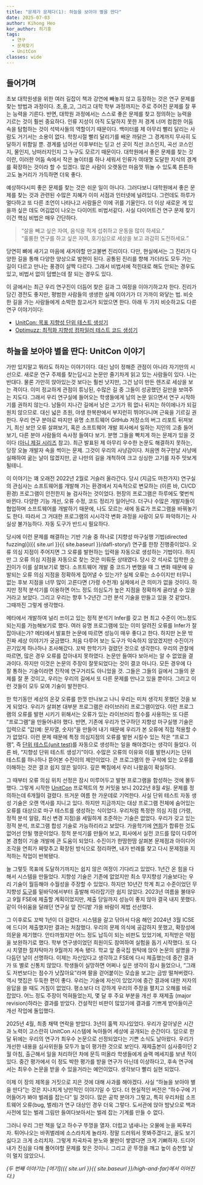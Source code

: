 ```yaml
---
title: "문제가 문제다(1): 하늘을 보아야 별을 딴다"
date: 2025-07-03
author: Kihong Heo
kor_author: 허기홍
tags:
  - 연구
  - 문제찾기
  - UnitCon
classes: wide
---
```


## 들어가며
초보 대학원생을 위한 여러 길잡이 책과 강연에 빼놓지 않고 등장하는 것은 연구 문제를 찾는 방법과 과정이다.
초,중,고, 그리고 대학 학부 과정까지는 주로 주어진 문제를 잘 푸는 능력을 기른다. 반면, 대학원 과정에서는
스스로 좋은 문제를 찾고 정의하는 능력을 기르는 것이 훨씬 중요하다. 인류 지성이 아직 도달하지 못한 저 경계
너머 컴컴한 어둠 속을 탐험하는 것이 석박사들의 역할이기 때문이다. 백미터를 제 아무리 빨리 달리는 사람도
거기서는 소용이 없다. 학창시절 빨리 달리기를 배운 까닭은 그 경계까지 무사히 도달하기 위함일 뿐. 경계를 넘어선
이후부터는 딛고 선 곳이 직선 코스인지, 곡선 코스인지, 물인지, 낭떠러지인지 그 누구도 모르기 때문이다.
대학원에서 좋은 문제를 찾는 것이란, 이러한 어둠 속에서 작은 놀이터를 하나 세워서 인류가 여태껏 도달한 지식의 경계를
확장하는 것이라 할 수 있겠다. 많은 사람이 오랫동안 마음껏 뛰놀 수 있도록 튼튼하고도 놀거리가 가득하면 더욱 좋다.

예상하다시피 좋은 문제를 찾는 것은 쉬운 일이 아니다. 그러다보니 대학원에서 좋은 문제를 찾는 것과 관련된 수많은 지혜가
이미 서점과 인터넷에 널려있다. 그런데도 하루가 멀다하고 또 다른 조언이 나타나고 사람들은 이에 귀를 기울인다.
더 이상 새로운 게 있을까 싶은 데도 어김없이 나오는 다이어트 비법서같다. 사실 다이어트건 연구 문제 찾기이건 핵심 비법은
매우 간단하다.
> “살을 빼고 싶은 자여, 음식을 적게 섭취하고 운동을 많이 하세요.”<br>
> “훌륭한 연구를 하고 싶은 자여, 호기심으로 세상을 보고 과감히 도전하세요.”

당연히 뼈에 새기고 마음에 새겨야할 만고불변 진리이다. 다만, 현실에서는 그 진리가 다양한 길을 통해 다양한 양상으로 발현이 된다. 공통된 진리를 향해 가더라도 모두 가는 길이 다르고 만나는 풍경이 살짝 다르다. 그래서 비법서에 적힌대로 해도 안되는 경우도 있고, 비법서 없이 덤볐는데 잘 되는 경우도 있다.

이 글에서는 최근 우리 연구진이 더듬어 찾은 길과 그 여정을 이야기하고자 한다.
진리가 담긴 경전도 좋지만, 평범한 사람들의 생생한 실제 이야기가 더 가까이 와닿는 법.
비슷한 길을 가는 사람들에게 소박한 참고서가 되었으면 한다.
아래 두 가지 비슷하고도 다른 연구 이야기이다:
- [UnitCon: 목표 지향성 단위 테스트 생성기](https://prosys.kaist.ac.kr/unitcon/)
- [Optimuzz: 최적화 지향성 컴파일러 테스트 코드 생성기](https://prosys.kaist.ac.kr/optimuzz)


## 하늘을 보아야 별을 딴다: UnitCon 이야기

가만 있지말고 뭐라도 하자는 이야기이다. 대신 남이 정해준 관점이 아니라 자기만의 시선으로. 새로운 연구 주제를 찾는답시고
논문만 줄기차게 읽고 있는 사람들이 있다. 나는 반대다. 물론 가만히 앉아있는것 보다는 훨씬 낫지만, 그건 남이 만든 렌즈로
세상을 보는 격이다. 이미 정교하게 관점이 튜닝된, 수많은 길 중 그들이 성공했던 길만을 보여주는 지도다.
그래서 우리 연구실에 들어오는 학생들에게 남의 논문 읽으면서 연구 시작하기를 권하지 않는다.
남들이 지나간 길에서 남은 고기가 뭐 없나 뒤지는 하이에나가 되길 원치 않으므로. 대신 넓은 초원, 야생 한복판에서 부지런히
뛰어다니며 근육을 기르길 권한다.
우리 연구 분야로 따지만 유명 소프트웨어 GitHub 저장소의 버그 리포트 뒤져보기, 최신 보안 오류 살펴보기, 혹은 소프트웨어
개발 회사에서 일하는 지인의 고충 들어보기, 다른 분야 사람들의 속사정 들여다 보기. 분명 그들을 빡치게 하는 문제가
있을 것이다 ([아니 제길 시리즈](https://kihongheo.kaist.ac.kr/recruitment.html) 참고).
최근 발표된 제 아무리 우수한 논문도 해결하지 못하는, 당장 오늘 개발자 속을 썩이는 문제.
그것이 우리의 사냥감이다. 처음엔 허구헌날 사냥에 실패하여 굶는 날이 많겠지만, 곧 나만의 길을 개척하여 크고 싱싱한 고기를 자주 맛보게 될테니.

이 이야기는 꽤 오래전 2022년 2월로 거슬러 올라간다. 당시 (지금도 마찬가지) 연구실의 관심사는 소프트웨어를 개발해 가는
환경에서 지속적으로 변모하는 (이른 바, CI/CD 환경) 프로그램이 안전한지 늘 검사하는 것이었다. 현장의 프로그램은 하루에도
몇번씩 바뀐다. 다양한 기능 개선, 오류 수정, 코드 정리가 일어난다. 더구나 수많은 개발자들이 협업하며 소프트웨어를 개발하기
때문에, 나도 모르는 새에 동료가 프로그램을 바꿔놓기도 한다. 따라서 그 거대한 프로그램의 시시각각 변화 과정을 사람이 모두
파악하기는 사실상 불가능하다. 자동 도구가 반드시 필요하다.

당시에 이런 문제를 해결하는 기반 기술 중 하나로 [지향성 마구실행 기법(directed fuzzing)]({{ site.url }}{{ site.baseurl }}/dafl-story/) 연구를 한창 진행중이었다.
오류 의심 지점이 주어지면 그 오류를 발현하는 입력을 자동으로 생성하는 기법이다.
하지만 그 오류 의심 지점을 자동으로 찾는 것은 미뤄둔 상태였다.
당시 갓 석사로 입학한 [수진](https://sujin0529.github.io)이가 이를 살펴보기로 했다.
소프트웨어 개발 중 코드가 변했을 때 그 변화 때문에 유발되는 오류 의심 지점을 정확하게 집어낼 수 있는가?
실제 오류는 소수이지만 터무니 없는 후보 지점을 너무 많이 고른다면 (가령 수천개) 실제에서 큰 의미가 없을 것이다.
하지만 정적 분석기를 이용하면 어느 정도 의심도가 높은 지점을 정확하게 골라낼 수 있을 거라고 보았다.
그리고 우리는 향후 1-2년간 그런 분석 기술을 만들고 있을 것 같았다. 그때까진 그렇게 생각했다.

메타에서 개발하여 널리 쓰이고 있는 정적 분석기 Infer를 갖고 현 최고 수준이 어느정도 되는지를 가늠해보기로 했다.
여러 유명 프로그램에 있는 이미 알려진 오류를 Infer가 잘 잡아내는가? 메타에서 발표한 논문에 따르면 성능이 매우 좋다고 한다.
하지만 논문 밖 진짜 세상 이야기가 궁금했다. 처음 다루어 보는 도구가 익숙하지 않았겠지만 수진이가 끈기있게 하나하나 조사해갔다.
꼬박 한학기가 걸렸던 것으로 생각한다. 우리의 관찰에 따르면, 많은 경우 오류를 잡아내지 못하였다. 논문만 들여다 보아서는 알 수 없었을 결과이다. 하지만 이것은 논문의 주장이 잘못되었다는 것이 결코 아니다. 모든 경우에 다 잘 통하는 기술이라면 진작에 연구거리도 아니었을 것. 그들은 그들의 길에서 그들의 문제를 잘 푼 것이고, 우리는 우리의 길에서 또 다른 문제를 만나고 있을 뿐이다. 그리고 이런 것들이 모두 모여 기술이 발전한다.

한 학기동안 세상의 온갖 오류를 한껏 만나보고 나니 우리는 미처 생각치 못했던 것을 보게 되었다.
우리가 살펴본 대부분 프로그램은 라이브러리 프로그램이었다.
이런 프로그램의 오류를 발현 시키기 위해서는 오류가 있는 라이브러리 함수를 사용하는 또 다른 “프로그램”을 만들어내야 했다.
반면, 기존에 우리가 연구하던 지향성 마구실행 기술은 입력으로 “값(예: 문자열, 숫자)”을 만들어 내기 때문에 우리가 본 오류에 직접 적용할 수가 없었다.
이런 문제 때문에 특정 의심지점의 오류를 발현 시킬수 있는 작은 “프로그램”, 즉 [단위 테스트(unit test)](https://github.com/prosyslab/pl-wiki/wiki/단위-테스트)를
자동으로 생성하는 일을 해야겠다는 생각이 들었다. 이른 바, “지향성 단위 테스트 생성기”이다. 수많은 오류의 이유와 이를 발현시키는 단위 테스트를 하나하나 뜯어본 수진이의 제안이었다. 큰 프로그램의 한 구석에 있는 오류를 이해하는 것은 결코 쉽지 않은 일이다. 깊은 빡침에서 우러 나왔음이 확실하다.

그 때부터 오류 의심 위치 선정은 잠시 미루어두고 발현 프로그램을 합성하는 것에 몰두했다.
그렇게 시작한 [UnitCon](https://prosys.kaist.ac.kr/unitcon) 프로젝트의 첫 커밋을 보니 2022년 8월 4일.
문제를 정의하는데 6개월이 걸렸다. 뜨거운 여름 한 가운데로 기억한다.
사실 단위 테스트 자동 생성 기술은 오랜 역사를 지니고 있다.
하지만 지금까지는 대상 프로그램 전체에 숨어있는 오류를 대상으로 마구 테스트를 생성하는 식이었다.
우리처럼 특정한 의심 지점 (가령, 정적 분석 알람, 최신 변경 지점)을 세밀하게 조준하는 기술은 없었다.
우리가 갖고 있는 정적 분석, 프로그램 합성 기술로 가능하리라고 보았다.
가을학기에 [연희](https://yeonhee-ryou.github.io)가 합류한 것도 없어선 안될 행운이었다.
정적 분석기를 만들어 보고, 회사에서 실전 코드를 많이 다루어 본 경험이 기술 개발에 큰 도움이 되었다.
수진이가 한땀한땀 살펴본 문제점과 아이디어 조각을 연희가 짜맞추고 확장된 방식으로 정리하면,
내가 반례를 찾고 다시 문제점을 지적하는 작업이 반복됐다.

늘 그렇듯 목표에 도달하기까지는 쉽지 않은 여정이 기다리고 있었다. 1년간 온 힘을 다해서 시스템을 만들었다. 지향성 기술은 기존에 없었지만 최소 무지향성 기술보다는 우리 기술이 월등해야 수월성을 주장할 수 있었다. 하지만 10년간 학계 최고 수준이었던 무지향성 [도구](https://www.evosuite.org)를 밑바닥에서부터 출발해 따라잡기란 쉽지 않았다. 2023년 여름을 불태우고 9월 FSE에 제출할 계획이었지만, 제출 당일까지 성능이 좋지 않아 결국 내지 못했다. 같이 아쉬움을 달래던 연구실 앞 잔디밭 가을 바람이 제법 선선했다.

그 이후로도 꼬박 1년이 더 걸렸다. 시스템을 갈고 닦아서 다음 해인 2024년 3월 ICSE에 드디어 제출했지만 결과는 처참했다.
우리의 문제 의식에 공감하지 못했고, 확장성에 의문을 제기했다. 안타까웠지만 어느 정도 납득이 되는 비판도 있었기에,
지적받은 약점을 보완하기로 했다. 학부 연구생이었던 희원이도 참여하여 실험을 돕기 시작했다.
또 다시 치열한 절차탁마가 9월까지 계속 됐다.
학교 앞 중국집 원탁에 앉아 논문의 설명을 가다듬던 날이 선명하다.
이제는 자신있다고 생각하고 FSE에 다시 제출했는데 중간 결과가 또 별로 신통치 않았다.
학생들이 실망하면 어쩌나 싶은 생각이 잠시 들었으나, “그래도 저번보다는 점수가 낫잖아요”라며 팔을 걷어붙이는 모습을 보고는
금방 떨쳐버렸다. 역시 맷집은 두둑한 편이 좋다.
우리는 기술에 자신이 있었기에 중간 결과에 대한 저자의 응답을 쓸 때도 거침이 없었다.
평소보다 더 강하게 우리의 주장을 펼치고 오해를 바로 잡았다. 어느 정도 주장이 먹혀들었는지, 몇 달 후 주요 부분을 개선 후 재제출 (major revision)하라는 결과를 받았다. 건설적인 비판이 많았기에 결과를 기쁘게 받아들이곤 개선 작업에 돌입했다.

2025년 4월, 최종 채택 연락을 받았다. 3년이 훌쩍 지나있었다.
우리가 갈아넣은 시간과 노력이 고스란히 UnitCon 시스템에 녹아들어 세상에 공개되는 순간이다.
덤으로 한 달 뒤에는 우리의 연구가 최우수 논문으로 선정되었다는 기쁜 소식도 날아왔다.
우리가 개선한 내용을 심사위원들 모두가 높이 평가한 것으로 보인다.
재제출본이 심사중이던 2월 아침, 출근해서 일을 처리하던 차에 문득 떠올라 학생들에게 슬랙 메세지를 보낸 적이 있다. 중간 평가에서 이 정도 박한 평가를 받을 연구가 아닌데 이상하다고, 후속 연구에서는 최우수 논문을 받을 수 있을거라는 예언이었다. 생각보다 빨리 실현 되었다.

이제 이 장의 제목을 거짓으로 지은 것에 대해 사과를 해야겠다.
사실 “하늘을 보아야 별을 딴다”는 것은 지나치게 낭만적인 이야기일 수 있다.
더 현실적인 버전은 “하수구에 기어들어가 봐야 벌레를 잡는다” 일 것이다.
많은 공학 분야가 그렇고, 특히 우리처럼 소프트웨어 오류(bug, 벌레)가 연구 대상인 경우 더욱 그렇다. 도서관에 앉아 밤낮으로 백과사전에 있는 벌레 그림만 들여다보아서는 벌레 잡는 기계를 만들 수 없다.

그러니 우리 그만 책을 덮고 하수구 뚜껑을 열자. 더럽고 냄새나는 오물에 눈을 찌푸리자. 튀어나오는 바퀴벌레에 소스라치게 놀라자. 정말 드러워서 못봐주겠다고, 꼴도 보기 싫다고 크게 소리치자. 그렇게 차곡차곡 분노와 불만이 쌓였다면 크게 기뻐하자. 드디어 내가 진심을 다해 풀어야할 문제를 찾은 것이니.
그리고 곧 뚜껑을 깨고 높이 승천할 날이 멀지 않았으니.

_(두 번째 이야기는 [여기]({{ site.url }}{{ site.baseurl }}/high-and-far)에서 이어진다.)_
